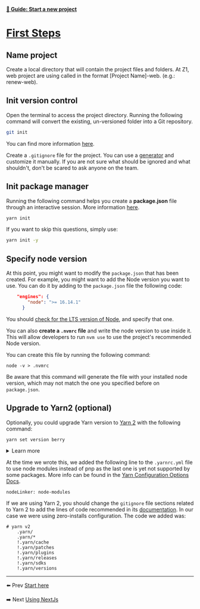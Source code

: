 [**📖 Guide: Start a new project**](./00-start-here.md)

# [First Steps](#first-steps) 

## Name project
Create a local directory that will contain the project files and folders. At Z1, web project are using called in the format [Project Name]-web. (e.g.: renew-web).

## Init version control
Open the terminal to access the project directory. Running the following command will convert the existing, un-versioned folder into a Git repository. 

   ````bash
   git init
   ````

You can find more information [here](https://www.atlassian.com/git/tutorials/setting-up-a-repository/git-init).

Create a `.gitignore` file for the project. You can use a [generator](https://www.toptal.com/developers/gitignore) and customize it manually. If you are not sure what should be ignored and what shouldn't, don't be scared to ask anyone on the team.

## Init package manager
Running the following command helps you create a **package.json** file through an interactive session. More information [here](https://classic.yarnpkg.com/en/docs/cli/init/).

   ````bash
   yarn init
   ````
   
If you want to skip this questions, simply use:

```bash
yarn init -y
``` 


## Specify node version
At this point, you might want to modify the `package.json` that has been created. For example, you might want to add the Node version you want to use. You can do it by adding to the `package.json` file the following code:

````json
	"engines": {
		"node": ">= 16.14.1"
	  }
````

You should [check for the LTS version of Node](https://nodejs.org/es/), and specify that one. 

You can also **create a `.nvmrc` file**  and write the node version to use inside it. This will allow developers to run `nvm use` to use the project's recommended Node version. 

You can create this file by running the following command:

````
node -v > .nvmrc
````

Be aware that this command will generate the file with your installed node version, which may not match the one you specified before on `package.json`.

## Upgrade to Yarn2 (optional)
Optionally, you could upgrade Yarn version to [Yarn 2](https://yarnpkg.com/getting-started/install) with the following command:

````
yarn set version berry
````

<details><summary>Learn more</summary>
<p>

#### Learn more

Yarn 2 (Berry) is not just a completely new version of Yarn 1 (Classic). It's a new approach to package management. 

</p>
</details>


At the time we wrote this, we added the following line to the  `.yarnrc.yml`  file to use node modules instead of pnp as the last one is yet not supported by some packages. More info can be found in the [Yarn Configuration Options Docs](https://yarnpkg.com/configuration/yarnrc#nodeLinker).

````
nodeLinker: node-modules
````

If we are using Yarn 2, you should change the `gitignore` file sections related to Yarn 2 to add the lines of code recommended in its [documentation](https://yarnpkg.com/getting-started/qa#which-files-should-be-gitignored). In our case we were using zero-installs configuration. The code we added was:

````
# yarn v2 
	.yarn/ 
	.yarn/* 
	!.yarn/cache 
	!.yarn/patches 
	!.yarn/plugins 
	!.yarn/releases 
	!.yarn/sdks 
	!.yarn/versions
````



---
⬅️ Prev [Start here](./00-start-here.md)

➡️ Next [Using NextJs](./02-using-nextjs.md)
